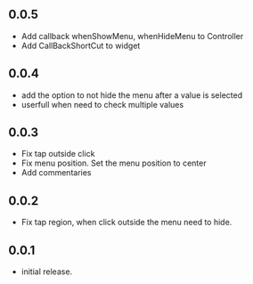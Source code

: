 ## 0.0.5
* Add callback whenShowMenu, whenHideMenu to Controller
* Add CallBackShortCut to widget
## 0.0.4
* add the option to not hide the menu after a value is selected
 * userfull when need to check multiple values
## 0.0.3
* Fix tap outside click
* Fix menu position. Set the menu position to center
* Add commentaries
## 0.0.2
* Fix tap region, when click outside the menu need to hide.
## 0.0.1
* initial release.
